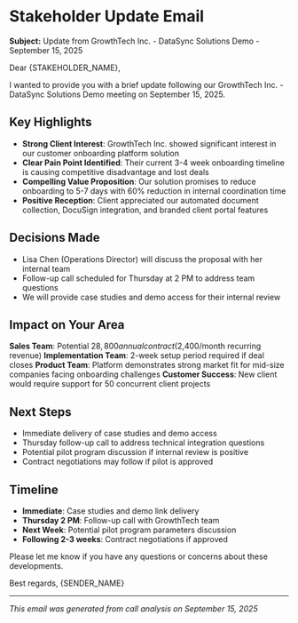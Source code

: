 # Stakeholder Update Email

**Subject:** Update from GrowthTech Inc. - DataSync Solutions Demo - September 15, 2025

Dear {STAKEHOLDER_NAME},

I wanted to provide you with a brief update following our GrowthTech Inc. - DataSync Solutions Demo meeting on September 15, 2025.

## Key Highlights
- **Strong Client Interest**: GrowthTech Inc. showed significant interest in our customer onboarding platform solution
- **Clear Pain Point Identified**: Their current 3-4 week onboarding timeline is causing competitive disadvantage and lost deals
- **Compelling Value Proposition**: Our solution promises to reduce onboarding to 5-7 days with 60% reduction in internal coordination time
- **Positive Reception**: Client appreciated our automated document collection, DocuSign integration, and branded client portal features

## Decisions Made
- Lisa Chen (Operations Director) will discuss the proposal with her internal team
- Follow-up call scheduled for Thursday at 2 PM to address team questions
- We will provide case studies and demo access for their internal review

## Impact on Your Area
**Sales Team**: Potential $28,800 annual contract ($2,400/month recurring revenue)
**Implementation Team**: 2-week setup period required if deal closes
**Product Team**: Platform demonstrates strong market fit for mid-size companies facing onboarding challenges
**Customer Success**: New client would require support for 50 concurrent client projects

## Next Steps
- Immediate delivery of case studies and demo access
- Thursday follow-up call to address technical integration questions
- Potential pilot program discussion if internal review is positive
- Contract negotiations may follow if pilot is approved

## Timeline
- **Immediate**: Case studies and demo link delivery
- **Thursday 2 PM**: Follow-up call with GrowthTech team
- **Next Week**: Potential pilot program parameters discussion
- **Following 2-3 weeks**: Contract negotiations if approved

Please let me know if you have any questions or concerns about these developments.

Best regards,
{SENDER_NAME}

---
*This email was generated from call analysis on September 15, 2025*